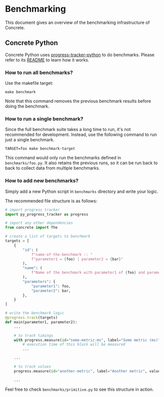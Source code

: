# Benchmarking

This document gives an overview of the benchmarking infrastructure of Concrete.

## Concrete Python

Concrete Python uses [progress-tracker-python](https://github.com/zama-ai/progress-tracker-python) to do benchmarks. Please refer to its [README](https://github.com/zama-ai/progress-tracker-python/blob/main/README.md) to learn how it works.

### How to run all benchmarks?

Use the makefile target:

```shell
make benchmark
```

Note that this command removes the previous benchmark results before doing the benchmark.

### How to run a single benchmark?

Since the full benchmark suite takes a long time to run, it's not recommended for development. Instead, use the following command to run just a single benchmark.

```shell
TARGET=foo make benchmark-target
```

This command would only run the benchmarks defined in `benchmarks/foo.py`. It also retains the previous runs, so it can be run back to back to collect data from multiple benchmarks.

### How to add new benchmarks?

Simply add a new Python script in `benchmarks` directory and write your logic. 

The recommended file structure is as follows:

```python
# import progress tracker
import py_progress_tracker as progress

# import any other dependencies
from concrete import fhe

# create a list of targets to benchmark
targets = [
    {
        "id": (
            f"name-of-the-benchmark :: "
            f"parameter1 = {foo} | parameter2 = {bar}"
        ),
        "name": (
            f"Name of the benchmark with parameter1 of {foo} and parameter2 of {bar}"
        ),
        "parameters": {
            "parameter1": foo,
            "parameter2": bar,
        },
    }
]

# write the benchmark logic
@progress.track(targets)
def main(parameter1, parameter2):
    ...

    # to track timings
    with progress.measure(id="some-metric-ms", label="Some metric (ms)"):
        # execution time of this block will be measured
        ...

    ...

    # to track values
    progress.measure(id="another-metric", label="Another metric", value=some_metric)

    ...
```

Feel free to check `benchmarks/primitive.py` to see this structure in action.
